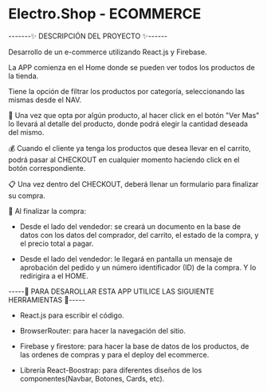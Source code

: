 # Electro.Shop - ECOMMERCE 

-------✨ DESCRIPCIÓN DEL PROYECTO ✨------

Desarrollo de un e-commerce utilizando React.js y Firebase.

La APP comienza en el Home donde se pueden ver todos los productos de la tienda.

Tiene la opción de filtrar los productos por categoría, seleccionando las mismas desde el NAV.

🛒 Una vez que opta por algún producto, al hacer click en el botón "Ver Mas" lo llevará al detalle del producto, donde podrá elegir la cantidad deseada del mismo.

💰 Cuando el cliente ya tenga los productos que desea llevar en el carrito, podrá pasar al CHECKOUT en cualquier momento haciendo click en el botón correspondiente.

📋 Una vez dentro del CHECKOUT, deberá llenar un formulario para finalizar su compra.

💼 Al finalizar la compra:

- Desde el lado del vendedor: se creará un documento en la base de datos con los datos del comprador, del carrito, el estado de la compra, y el precio total a pagar.

- Desde el lado del vendedor: le llegará en pantalla un mensaje de aprobación del pedido y un número identificador (ID) de la compra. Y lo redirigira a el HOME.


-----🔨 PARA DESAROLLAR ESTA APP UTILICE LAS SIGUIENTE HERRAMIENTAS 🔧-----

- React.js para escribir el código. 

- BrowserRouter: para hacer la navegación del sitio.

- Firebase y firestore: para hacer la base de datos de los productos, de las ordenes de compras y para el deploy del ecommerce. 

- Librería React-Boostrap: para diferentes diseños de los componentes(Navbar, Botones, Cards, etc).

